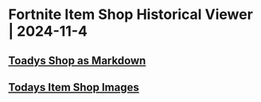 # Fortnite Item Shop Historical Viewer | 2024-11-4
## [Toadys Shop as Markdown](https://github.com/RogueMew/Fortnite-Item-Shop-Historical/blob/main/Markdown/2024-11-4-ItemShop.md)
## [Todays Item Shop Images](https://github.com/RogueMew/Fortnite-Item-Shop-Historical/tree/main/images/2024-11-4)